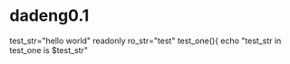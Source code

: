# dadeng0.1
test_str="hello world"
readonly ro_str="test"
test_one(){
        echo "test_str in test_one is $test_str"
